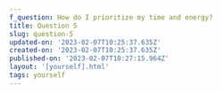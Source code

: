 ```yaml
---
f_question: How do I prioritize my time and energy?
title: Question 5
slug: question-5
updated-on: '2023-02-07T10:25:37.635Z'
created-on: '2023-02-07T10:25:37.635Z'
published-on: '2023-02-07T10:27:15.964Z'
layout: '[yourself].html'
tags: yourself
---
```



